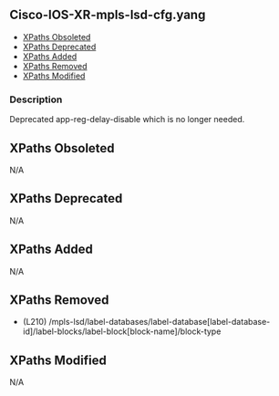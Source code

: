 ## Cisco-IOS-XR-mpls-lsd-cfg.yang

- [XPaths Obsoleted](#xpaths-obsoleted)
- [XPaths Deprecated](#xpaths-deprecated)
- [XPaths Added](#xpaths-added)
- [XPaths Removed](#xpaths-removed)
- [XPaths Modified](#xpaths-modified)

### Description

Deprecated app-reg-delay-disable which is no longer needed.

## XPaths Obsoleted

N/A

## XPaths Deprecated

N/A

## XPaths Added

N/A

## XPaths Removed

- (L210)	/mpls-lsd/label-databases/label-database[label-database-id]/label-blocks/label-block[block-name]/block-type

## XPaths Modified

N/A

